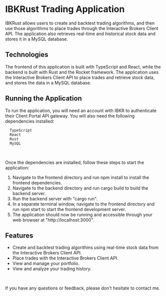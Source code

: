 # IBKRust Trading Application

IBKRust allows users to create and backtest trading algorithms, and then use those algorithms to place trades through the Interactive Brokers Client API. The application also retrieves real-time and historical stock data and stores it in a MySQL database.

## Technologies
The frontend of this application is built with TypeScript and React, while the backend is built with Rust and the Rocket framework. The application uses the Interactive Brokers Client API to place trades and retrieve stock data, and stores the data in a MySQL database.

## Running the Application
To run the application, you will need an account with IBKR to authenticate their Client Portal API gateway. You will also need the following dependencies installed:

```
  TypeScript
  React
  Rust
  MySQL
```
 <br>

Once the dependencies are installed, follow these steps to start the application:

1. Navigate to the frontend directory and run npm install to install the frontend dependencies.
2. Navigate to the backend directory and run cargo build to build the backend server.
3. Run the backend server with "cargo run".
4. In a separate terminal window, navigate to the frontend directory and run npm start to start the frontend development server.
5. The application should now be running and accessible through your web browser at "http://localhost:3000".

## Features

* Create and backtest trading algorithms using real-time stock data from the Interactive Brokers Client API.
* Place trades with the Interactive Brokers Client API.
* View and manage your portfolio.
* View and analyze your trading history.
<br>

If you have any questions or feedback, please don't hesitate to contact me.
